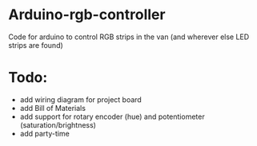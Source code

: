 # Arduino-rgb-controller
Code for arduino to control RGB strips in the van (and wherever else LED strips are found)

# Todo:
- add wiring diagram for project board
- add Bill of Materials
- add support for rotary encoder (hue) and potentiometer (saturation/brightness)
- add party-time